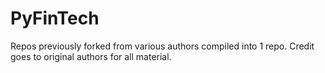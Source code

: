# PyFinTech


Repos previously forked from various authors compiled into 1 repo. Credit goes to original authors for all material. 
